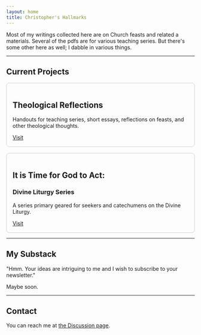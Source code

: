 ```yaml
---
layout: home
title: Christopher's Hallmarks
---
```


Most of my writings collected here are on Church feasts and related a materials. Several of the pdfs are for various teaching series. But there's some other here as well; I dabble in various things. 

---
## Current Projects

<div style="display: flex; flex-wrap: wrap; gap: 1rem;">

  <div style="flex: 1 1 300px; border: 1px solid #ccc; padding: 1rem; border-radius: 8px;">
    <h2>Theological Reflections</h2>
    <p>Handouts for teaching series, short essays, reflections on feasts, and other theological thoughts.</p>
    <a href="https://chthh.github.io/theological-reflections/">Visit</a>
  </div>

  <div style="flex: 1 1 300px; border: 1px solid #ccc; padding: 1rem; border-radius: 8px;">
    <h2>It is Time for God to Act:</h2> <h3>Divine Liturgy Series</h3>
    <p>A series primary geared for seekers and catechumens on the Divine Liturgy.</p>
    <a href="https://chthh.github.io/divine_liturgy_series/">Visit</a>
  </div>

<!--
  <div style="flex: 1 1 300px; border: 1px solid #ccc; padding: 1rem; border-radius: 8px;">
    <h2>Anecdotes & Stories</h2>
    <p>Light-hearted stories, personal reflections, and movie-day adventures.</p>
    <a href="https://chthh.github.io/anecdotes/">Visit</a>
  </div>

  <div style="flex: 1 1 300px; border: 1px solid #ccc; padding: 1rem; border-radius: 8px;">
    <h2>Worldbuilding Notes</h2>
    <p>Documents and ideas from my Sunder worldbuilding projects.</p>
    <a href="https://chthh.github.io/sunder-notes/">Visit</a>
  </div>
-->
</div>


---

## My Substack
"Hmm. Your ideas are intriguing to me and I wish to subscribe to your newsletter." 

Maybe soon.

---

## Contact

You can reach me at [the Discussion page](https://github.com/ChThH/chthh.github.io/discussions).


<!--
## Latest Posts

{% for post in site.posts limit:3 %}
- [{{ post.title }}]({{ post.url }}) — {{ post.date | date: "%b %-d, %Y" }}
{% endfor %}
-->


